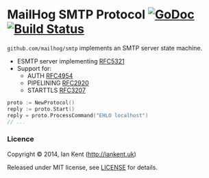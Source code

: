 MailHog SMTP Protocol [![GoDoc](https://godoc.org/github.com/mailhog/smtp?status.svg)](https://godoc.org/github.com/mailhog/smtp) [![Build Status](https://travis-ci.org/mailhog/smtp.svg?branch=master)](https://travis-ci.org/mailhog/smtp)
=========

`github.com/mailhog/smtp` implements an SMTP server state machine.

  * ESMTP server implementing [RFC5321](http://tools.ietf.org/html/rfc5321)
  * Support for:
    * AUTH [RFC4954](http://tools.ietf.org/html/rfc4954)
    * PIPELINING [RFC2920](http://tools.ietf.org/html/rfc2920)
    * STARTTLS [RFC3207](http://tools.ietf.org/html/rfc3207)

```go
proto := NewProtocol()
reply := proto.Start()
reply = proto.ProcessCommand("EHLO localhost")
// ...
```

### Licence

Copyright ©‎ 2014, Ian Kent (http://iankent.uk)

Released under MIT license, see [LICENSE](LICENSE.md) for details.

